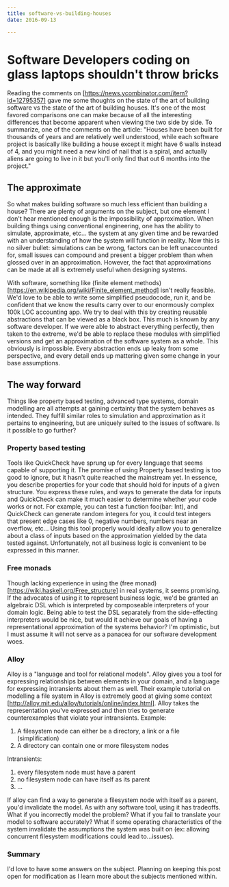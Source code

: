 ```yaml
---
title: software-vs-building-houses
date: 2016-09-13

---
```


# Software Developers coding on glass laptops shouldn't throw bricks
Reading the comments on [https://news.ycombinator.com/item?id=12795357] gave me some thoughts on the state of the art of building software vs the state of the art of building houses. It's one of the most favored comparisons one can make because of all the interesting differences that become apparent when viewing the two side by side. To summarize, one of the comments on the article: "Houses have been built for thousands of years and are relatively well understood, while each software project is basically like building a house except it might have 6 walls instead of 4, and you might need a new kind of nail that is a spiral, and actually aliens are going to live in it but you'll only find that out 6 months into the project."

## The approximate
So what makes building software so much less efficient than building a house? There are plenty of arguments on the subject, but one element I don't hear mentioned enough is the impossibility of approximation. When building things using conventional engineering, one has the ability to simulate, approximate, etc... the system at any given time and be rewarded with an understanding of how the system will function in reality. Now this is no silver bullet: simulations can be wrong, factors can be left unaccounted for, small issues can compound and present a bigger problem than when glossed over in an approximation. However, the fact that approximations can be made at all is extremely useful when designing systems.

With software, something like (finite element methods)[https://en.wikipedia.org/wiki/Finite_element_method] isn't really feasible. We'd love to be able to write some simplified pseudocode, run it, and be confident that we know the results carry over to our enormously complex 100k LOC accounting app. We try to deal with this by creating reusable abstractions that can be viewed as a black box. This much is known by any software developer. If we were able to abstract everything perfectly, then taken to the extreme, we'd be able to replace these modules with simplified versions and get an approximation of the software system as a whole. This obviously is impossible. Every abstraction ends up leaky from some perspective, and every detail ends up mattering given some change in your base assumptions.

## The way forward
Things like property based testing, advanced type systems, domain modelling are all attempts at gaining certainty that the system behaves as intended. They fulfill similar roles to simulation and approximation as it pertains to engineering, but are uniquely suited to the issues of software. Is it possible to go further?

### Property based testing
Tools like QuickCheck have sprung up for every language that seems capable of supporting it. The promise of using Property based testing is too good to ignore, but it hasn't quite reached the mainstream yet. In essence, you describe properties for your code that should hold for inputs of a given structure. You express these rules, and ways to generate the data for inputs and QuickCheck can make it much easier to determine whether your code works or not. For example, you can test a function foo(bar: Int), and QuickCheck can generate random integers for you, it could test integers that present edge cases like 0, negative numbers, numbers near an overflow, etc... Using this tool properly would ideally allow you to generalize about a class of inputs based on the approximation yielded by the data tested against. Unfortunately, not all business logic is convenient to be expressed in this manner.

### Free monads

Though lacking experience in using the (free monad)[https://wiki.haskell.org/Free_structure] in real systems, it seems promising. If the advocates of using it to represent business logic, we'd be granted an algebraic DSL which is interpreted by composeable interpreters of your domain logic. Being able to test the DSL separately from the side-effecting interpreters would be nice, but would it achieve our goals of having a representational approximation of the systems behavior? I'm optimistic, but I must assume it will not serve as a panacea for our software development woes.

### Alloy
Alloy is a "language and tool for relational models". Alloy gives you a tool for expressing relationships between elements in your domain, and a language for expressing intransients about them as well. Their example tutorial on modelling a file system in Alloy is extremely good at giving some context [http://alloy.mit.edu/alloy/tutorials/online/index.html]. Alloy takes the representation you've expressed and then tries to generate counterexamples that violate your intransients.
Example:
1. A filesystem node can either be a directory, a link or a file (simplification)
2. A directory can contain one or more filesystem nodes

Intransients:
1. every filesystem node must have a parent
2. no filesystem node can have itself as its parent
3. ...

If alloy can find a way to generate a filesystem node with itself as a parent, you'd invalidate the model. As with any software tool, using it has tradeoffs. What if you incorrectly model the problem? What if you fail to translate your model to software accurately? What if some operating characteristics of the system invalidate the assumptions the system was built on (ex: allowing concurrent filesystem modifications could lead to...issues).


### Summary
I'd love to have some answers on the subject. Planning on keeping this post open for modification as I learn more about the subjects mentioned within.
